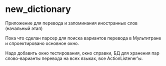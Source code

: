 # new_dictionary
Приложение для перевода и запоминания иностранных слов (начальный этап)

Пока что сделан парсер для поиска вариантов перевода в Мультитране и спроектировано основное окно.

Надо добавить окно тестирования, окно справки, БД для хранения пар слово-варианты перевода на всех языках, все ActionListener'ы.
